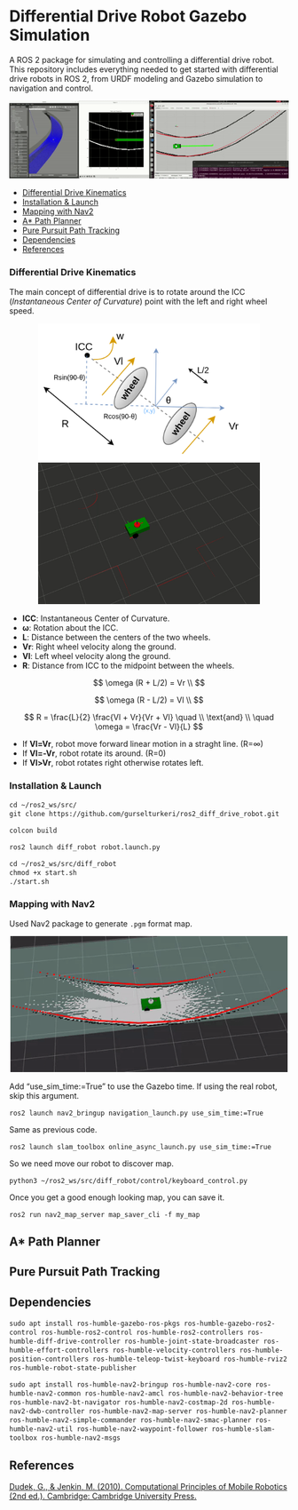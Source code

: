 # Differential Drive Robot Gazebo Simulation
A ROS 2 package for simulating and controlling a differential drive robot. This repository includes everything needed to get started with differential drive robots in ROS 2, from URDF modeling and Gazebo simulation to navigation and control.

<div id="header" align="center">
  <img src="https://raw.githubusercontent.com/gurselturkeri/ros2_diff_drive_robot/main/docs/genis_ekran.gif"/>
</div>


- [Differential Drive Kinematics](#differential_drive_kinematics)
- [Installation & Launch](#installation--launch)
- [Mapping with Nav2](#mapping-with-nav2)
- [A* Path Planner](#a-path-planner)
- [Pure Pursuit Path Tracking](#pure-pursuit-path-tracking)
- [Dependencies](#dependencies)
- [References](#references)

### Differential Drive Kinematics
The main concept of differential drive is to rotate around the ICC (_Instantaneous Center of Curvature_) point with the left and right wheel speed.
<div id="header" align="center">
  <img src="https://raw.githubusercontent.com/gurselturkeri/ros2_diff_drive_robot/main/docs/diff_drive_github.png" width="400"/>
  
  <img src="https://raw.githubusercontent.com/gurselturkeri/ros2_diff_drive_robot/main/docs/rviz_robot.gif" width="400"/>
 </div>

- **ICC**: Instantaneous Center of Curvature.
- **ω**: Rotation about the ICC.
- **L**: Distance between the centers of the two wheels.
- **Vr**: Right wheel velocity along the ground.
- **Vl**: Left wheel velocity along the ground.
- **R**: Distance from ICC to the midpoint between the wheels.


$$
\omega (R + L/2) = Vr \\
$$

$$
\omega (R - L/2) = Vl \\
$$

$$
R = \frac{L}{2} \frac{Vl + Vr}{Vr + Vl} \quad \\
\text{and} \\
\quad \omega = \frac{Vr - Vl}{L}
$$

- If **Vl=Vr**, robot move forward linear motion in a straght line. (R=∞)
- If **Vl=-Vr**, robot rotate its around. (R=0)
- If **Vl>Vr**, robot rotates right otherwise rotates left. 


### Installation & Launch

```
cd ~/ros2_ws/src/
git clone https://github.com/gurselturkeri/ros2_diff_drive_robot.git
```
```
colcon build
```
```
ros2 launch diff_robot robot.launch.py
```
```
cd ~/ros2_ws/src/diff_robot
chmod +x start.sh
./start.sh
```



### Mapping with Nav2
Used Nav2 package to generate `.pgm` format map.
<div id="header" align="center">
  <img src="https://raw.githubusercontent.com/gurselturkeri/ros2_diff_drive_robot/main/docs/mapping.gif" width="500"/>
  
 </div>

Add “use_sim_time:=True” to use the Gazebo time. If using the real robot, skip this argument.
```
ros2 launch nav2_bringup navigation_launch.py use_sim_time:=True
```
Same as previous code.
```
ros2 launch slam_toolbox online_async_launch.py use_sim_time:=True
```
So we need move our robot to discover map.
```
python3 ~/ros2_ws/src/diff_robot/control/keyboard_control.py
```
Once you get a good enough looking map, you can save it.
```
ros2 run nav2_map_server map_saver_cli -f my_map
```



## A* Path Planner
## Pure Pursuit Path Tracking

## Dependencies
```
sudo apt install ros-humble-gazebo-ros-pkgs ros-humble-gazebo-ros2-control ros-humble-ros2-control ros-humble-ros2-controllers ros-humble-diff-drive-controller ros-humble-joint-state-broadcaster ros-humble-effort-controllers ros-humble-velocity-controllers ros-humble-position-controllers ros-humble-teleop-twist-keyboard ros-humble-rviz2 ros-humble-robot-state-publisher
```


```
sudo apt install ros-humble-nav2-bringup ros-humble-nav2-core ros-humble-nav2-common ros-humble-nav2-amcl ros-humble-nav2-behavior-tree ros-humble-nav2-bt-navigator ros-humble-nav2-costmap-2d ros-humble-nav2-dwb-controller ros-humble-nav2-map-server ros-humble-nav2-planner ros-humble-nav2-simple-commander ros-humble-nav2-smac-planner ros-humble-nav2-util ros-humble-nav2-waypoint-follower ros-humble-slam-toolbox ros-humble-nav2-msgs
```



## References
[Dudek, G., &#38; Jenkin, M. (2010). Computational Principles of Mobile Robotics (2nd ed.). Cambridge: Cambridge University Press.](https://doi.org/10.1017/CBO9780511780929) 